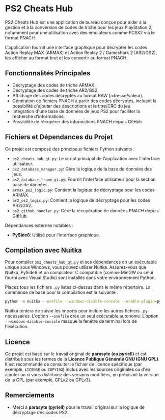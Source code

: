 # PS2 Cheats Hub

PS2 Cheats Hub est une application de bureau conçue pour aider à la gestion et à la conversion de codes de triche pour les jeux PlayStation 2, notamment pour une utilisation avec des émulateurs comme PCSX2 via le format PNACH.

L'application fournit une interface graphique pour décrypter les codes Action Replay MAX (ARMAX) et Action Replay 2 / Gameshark 2 (AR2/GS2), les afficher au format brut et les convertir au format PNACH.

## Fonctionnalités Principales

*   Décryptage des codes de triche ARMAX.
*   Décryptage des codes de triche AR2/GS2.
*   Affichage des codes décryptés au format RAW (adresse/valeur).
*   Génération de fichiers PNACH à partir des codes décryptés, incluant la possibilité d'ajouter des descriptions et le titre/CRC du jeu.
*   Intégration d'une base de données de jeux PS2 pour faciliter la recherche d'informations
*   Possibilité de récupérer des informations PNACH depuis GitHub

## Fichiers et Dépendances du Projet

Ce projet est composé des principaux fichiers Python suivants :

*   `ps2_cheats_hub_qt.py`: Le script principal de l'application avec l'interface utilisateur.
*   `ps2_database_manager.py`: Gère la logique de la base de données des jeux.
*   `ps2_database_frame_qt.py`: Fournit l'interface utilisateur pour la section base de données.
*   `armax_ps2_logic.py`: Contient la logique de décryptage pour les codes ARMAX.
*   `ar2_ps2_logic.py`: Contient la logique de décryptage pour les codes AR2/GS2.
*   `ps2_github_handler.py`: Gère la récupération de données PNACH depuis GitHub.

Dépendances externes notables :
*   **PySide6**: Utilisé pour l'interface graphique.

## Compilation avec Nuitka

Pour compiler `ps2_cheats_hub_qt.py` et ses dépendances en un exécutable unique sous Windows, vous pouvez utiliser Nuitka. Assurez-vous que Nuitka, PySide6 et un compilateur C compatible (comme MinGW ou celui fourni avec Visual Studio) sont installés dans votre environnement Python.

Placez tous les fichiers `.py` listés ci-dessus dans le même répertoire. La commande de base pour la compilation est la suivante :

```bash
python -m nuitka --onefile --windows-disable-console --enable-plugin=pyside6 ps2_cheats_hub_qt.py
```

Nuitka tentera de suivre les imports pour inclure les autres fichiers `.py` nécessaires. L'option `--onefile` crée un seul exécutable autonome. L'option `--windows-disable-console` masque la fenêtre de terminal lors de l'exécution.

## Licence

Ce projet est basé sur le travail original de **parasyte (ou pyriell)** et est distribué sous les termes de la **Licence Publique Générale GNU (GNU GPL)**. Il est recommandé de consulter le fichier de licence spécifique (par exemple, `LICENSE` ou `COPYING`) inclus avec les sources originales ou d'en ajouter un si vous distribuez des versions modifiées, en précisant la version de la GPL (par exemple, GPLv2 ou GPLv3).

## Remerciements

*   Merci à **parasyte (pyriell)** pour le travail original sur la logique de décryptage des codes PS2.
